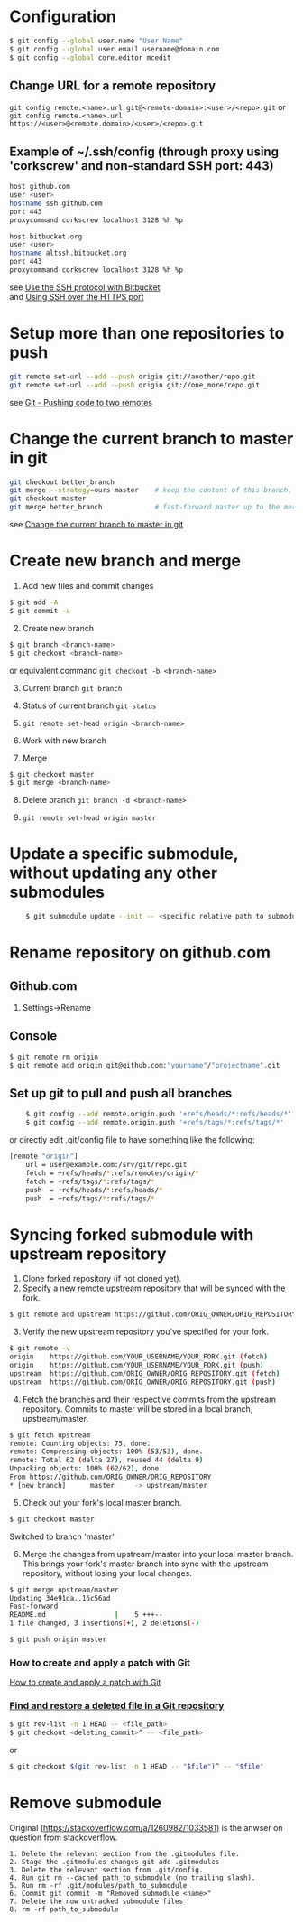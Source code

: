 # Configuration
```bash
$ git config --global user.name "User Name"  
$ git config --global user.email username@domain.com  
$ git config --global core.editor mcedit  
```
## Change URL for a remote repository
`git config remote.<name>.url git@<remote-domain>:<user>/<repo>.git`
or
`git config remote.<name>.url https://<user>@<remote.domain>/<user>/<repo>.git`

## Example of ~/.ssh/config (through proxy using 'corkscrew' and non-standard SSH port: 443)
```bash
host github.com
user <user>
hostname ssh.github.com
port 443
proxycommand corkscrew localhost 3128 %h %p

host bitbucket.org
user <user>
hostname altssh.bitbucket.org
port 443
proxycommand corkscrew localhost 3128 %h %p
```

see [Use the SSH protocol with Bitbucket](https://confluence.atlassian.com/display/BITBUCKET/Use+the+SSH+protocol+with+Bitbucket)  
and [Using SSH over the HTTPS port](https://help.github.com/articles/using-ssh-over-the-https-port)

# Setup more than one repositories to push
```bash
git remote set-url --add --push origin git://another/repo.git
git remote set-url --add --push origin git://one_more/repo.git
```
see [Git - Pushing code to two remotes](http://stackoverflow.com/questions/14290113/git-pushing-code-to-two-remotes)

# Change the current branch to master in git
```bash
git checkout better_branch
git merge --strategy=ours master    # keep the content of this branch, but record a merge
git checkout master
git merge better_branch             # fast-forward master up to the merge
```
see [Change the current branch to master in git](http://stackoverflow.com/questions/2763006/change-the-current-branch-to-master-in-git)

# Create new branch and merge

1. Add new files and commit changes
```bash
$ git add -A
$ git commit -a
```
2. Create new branch
```bash
$ git branch <branch-name>  
$ git checkout <branch-name>  
```
or equivalent command `git checkout -b <branch-name>`
   
3. Current branch `git branch`  

4. Status of current branch `git status`

5. `git remote set-head origin <branch-name>`

6. Work with new branch

7. Merge
```bash
$ git checkout master
$ git merge <branch-name>
```
8. Delete branch `git branch -d <branch-name>`

9. `git remote set-head origin master`

# Update a specific submodule, without updating any other submodules  
```bash
    $ git submodule update --init -- <specific relative path to submodule>
```

# Rename repository on github.com

## Github.com

1. Settings->Rename

## Console
```bash
$ git remote rm origin
$ git remote add origin git@github.com:"yourname"/"projectname".git
```

## Set up git to pull and push all branches
```bash
    $ git config --add remote.origin.push '+refs/heads/*:refs/heads/*'
    $ git config --add remote.origin.push '+refs/tags/*:refs/tags/*'
```    

or directly edit .git/config file to have something like the following:

```bash
[remote "origin"]
    url = user@example.com:/srv/git/repo.git
    fetch = +refs/heads/*:refs/remotes/origin/*
    fetch = +refs/tags/*:refs/tags/*
    push  = +refs/heads/*:refs/heads/*
    push  = +refs/tags/*:refs/tags/*
```
# Syncing forked submodule with upstream repository

1. Clone forked repository (if not cloned yet).
2. Specify a new remote upstream repository that will be synced with the fork.

```bash
$ git remote add upstream https://github.com/ORIG_OWNER/ORIG_REPOSITORY.git
```

3. Verify the new upstream repository you've specified for your fork.

```bash
$ git remote -v  
origin    https://github.com/YOUR_USERNAME/YOUR_FORK.git (fetch)  
origin    https://github.com/YOUR_USERNAME/YOUR_FORK.git (push)  
upstream  https://github.com/ORIG_OWNER/ORIG_REPOSITORY.git (fetch)  
upstream  https://github.com/ORIG_OWNER/ORIG_REPOSITORY.git (push)  
```

4. Fetch the branches and their respective commits from the upstream repository. Commits to master will be stored in a local branch, upstream/master.

```bash
$ git fetch upstream
remote: Counting objects: 75, done.
remote: Compressing objects: 100% (53/53), done.
remote: Total 62 (delta 27), reused 44 (delta 9)
Unpacking objects: 100% (62/62), done.
From https://github.com/ORIG_OWNER/ORIG_REPOSITORY
* [new branch]      master     -> upstream/master
```
5. Check out your fork's local master branch.

```bash
$ git checkout master
``` 

Switched to branch 'master'  

6. Merge the changes from upstream/master into your local master branch. This brings your fork's master branch into sync with the upstream repository, without losing your local changes.
```bash
$ git merge upstream/master
Updating 34e91da..16c56ad
Fast-forward
README.md                 |    5 +++--
1 file changed, 3 insertions(+), 2 deletions(-)

$ git push origin master
```
### How to create and apply a patch with Git
[How to create and apply a patch with Git](https://ariejan.net/2009/10/26/how-to-create-and-apply-a-patch-with-git/)

### [Find and restore a deleted file in a Git repository](https://stackoverflow.com/questions/953481/find-and-restore-a-deleted-file-in-a-git-repository)
```bash
$ git rev-list -n 1 HEAD -- <file_path>
$ git checkout <deleting_commit>^ -- <file_path>
```
or
```bash
$ git checkout $(git rev-list -n 1 HEAD -- "$file")^ -- "$file"
```
# Remove submodule
Original [(https://stackoverflow.com/a/1260982/1033581)](https://stackoverflow.com/a/1260982/1033581) is the anwser on question from stackoverflow.

```
1. Delete the relevant section from the .gitmodules file.
2. Stage the .gitmodules changes git add .gitmodules
3. Delete the relevant section from .git/config.
4. Run git rm --cached path_to_submodule (no trailing slash).
5. Run rm -rf .git/modules/path_to_submodule
6. Commit git commit -m "Removed submodule <name>"
7. Delete the now untracked submodule files
8. rm -rf path_to_submodule
```
